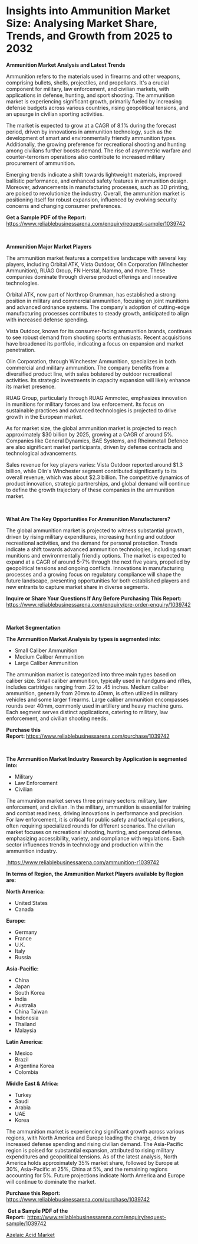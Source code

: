 <p><h1>Insights into Ammunition Market Size: Analysing Market Share, Trends, and Growth from 2025 to 2032</h1></p><p><strong>Ammunition Market Analysis and Latest Trends</strong></p>
<p><p>Ammunition refers to the materials used in firearms and other weapons, comprising bullets, shells, projectiles, and propellants. It's a crucial component for military, law enforcement, and civilian markets, with applications in defense, hunting, and sport shooting. The ammunition market is experiencing significant growth, primarily fueled by increasing defense budgets across various countries, rising geopolitical tensions, and an upsurge in civilian sporting activities.</p><p>The market is expected to grow at a CAGR of 8.1% during the forecast period, driven by innovations in ammunition technology, such as the development of smart and environmentally friendly ammunition types. Additionally, the growing preference for recreational shooting and hunting among civilians further boosts demand. The rise of asymmetric warfare and counter-terrorism operations also contribute to increased military procurement of ammunition. </p><p>Emerging trends indicate a shift towards lightweight materials, improved ballistic performance, and enhanced safety features in ammunition design. Moreover, advancements in manufacturing processes, such as 3D printing, are poised to revolutionize the industry. Overall, the ammunition market is positioning itself for robust expansion, influenced by evolving security concerns and changing consumer preferences.</p></p>
<p><strong>Get a Sample PDF of the Report:&nbsp;</strong> <a href="https://www.reliablebusinessarena.com/enquiry/request-sample/1039742?utm_campaign=3021&utm_medium=2&utm_source=Github&utm_content=ia&utm_term=31032025&utm_id=ammunition">https://www.reliablebusinessarena.com/enquiry/request-sample/1039742</a></p>
<p>&nbsp;</p>
<p><strong>Ammunition Major Market Players</strong></p>
<p><p>The ammunition market features a competitive landscape with several key players, including Orbital ATK, Vista Outdoor, Olin Corporation (Winchester Ammunition), RUAG Group, FN Herstal, Nammo, and more. These companies dominate through diverse product offerings and innovative technologies.</p><p>Orbital ATK, now part of Northrop Grumman, has established a strong position in military and commercial ammunition, focusing on joint munitions and advanced ordnance systems. The company's adoption of cutting-edge manufacturing processes contributes to steady growth, anticipated to align with increased defense spending.</p><p>Vista Outdoor, known for its consumer-facing ammunition brands, continues to see robust demand from shooting sports enthusiasts. Recent acquisitions have broadened its portfolio, indicating a focus on expansion and market penetration.</p><p>Olin Corporation, through Winchester Ammunition, specializes in both commercial and military ammunition. The company benefits from a diversified product line, with sales bolstered by outdoor recreational activities. Its strategic investments in capacity expansion will likely enhance its market presence.</p><p>RUAG Group, particularly through RUAG Ammotec, emphasizes innovation in munitions for military forces and law enforcement. Its focus on sustainable practices and advanced technologies is projected to drive growth in the European market.</p><p>As for market size, the global ammunition market is projected to reach approximately $30 billion by 2025, growing at a CAGR of around 5%. Companies like General Dynamics, BAE Systems, and Rheinmetall Defence are also significant market participants, driven by defense contracts and technological advancements.</p><p>Sales revenue for key players varies: Vista Outdoor reported around $1.3 billion, while Olin's Winchester segment contributed significantly to its overall revenue, which was about $2.3 billion. The competitive dynamics of product innovation, strategic partnerships, and global demand will continue to define the growth trajectory of these companies in the ammunition market.</p></p>
<p>&nbsp;</p>
<p><strong>What Are The Key Opportunities For Ammunition Manufacturers?</strong></p>
<p><p>The global ammunition market is projected to witness substantial growth, driven by rising military expenditures, increasing hunting and outdoor recreational activities, and the demand for personal protection. Trends indicate a shift towards advanced ammunition technologies, including smart munitions and environmentally friendly options. The market is expected to expand at a CAGR of around 5-7% through the next five years, propelled by geopolitical tensions and ongoing conflicts. Innovations in manufacturing processes and a growing focus on regulatory compliance will shape the future landscape, presenting opportunities for both established players and new entrants to capture market share in diverse segments.</p></p>
<p><strong>Inquire or Share Your Questions If Any Before Purchasing This Report:</strong> <a href="https://www.reliablebusinessarena.com/enquiry/pre-order-enquiry/1039742?utm_campaign=3021&utm_medium=2&utm_source=Github&utm_content=ia&utm_term=31032025&utm_id=ammunition">https://www.reliablebusinessarena.com/enquiry/pre-order-enquiry/1039742</a></p>
<p>&nbsp;</p>
<p><strong>Market Segmentation</strong></p>
<p><strong>The Ammunition Market Analysis by types is segmented into:</strong></p>
<p><ul><li>Small Caliber Ammunition</li><li>Medium Caliber Ammunition</li><li>Large Caliber Ammunition</li></ul></p>
<p><p>The ammunition market is categorized into three main types based on caliber size. Small caliber ammunition, typically used in handguns and rifles, includes cartridges ranging from .22 to .45 inches. Medium caliber ammunition, generally from 20mm to 40mm, is often utilized in military vehicles and some larger firearms. Large caliber ammunition encompasses rounds over 40mm, commonly used in artillery and heavy machine guns. Each segment serves distinct applications, catering to military, law enforcement, and civilian shooting needs.</p></p>
<p><strong>Purchase this Report:&nbsp;</strong><a href="https://www.reliablebusinessarena.com/purchase/1039742?utm_campaign=3021&utm_medium=2&utm_source=Github&utm_content=ia&utm_term=31032025&utm_id=ammunition">https://www.reliablebusinessarena.com/purchase/1039742</a></p>
<p>&nbsp;</p>
<p><strong>The Ammunition Market Industry Research by Application is segmented into:</strong></p>
<p><ul><li>Military</li><li>Law Enforcement</li><li>Civilian</li></ul></p>
<p><p>The ammunition market serves three primary sectors: military, law enforcement, and civilian. In the military, ammunition is essential for training and combat readiness, driving innovations in performance and precision. For law enforcement, it is critical for public safety and tactical operations, often requiring specialized rounds for different scenarios. The civilian market focuses on recreational shooting, hunting, and personal defense, emphasizing accessibility, variety, and compliance with regulations. Each sector influences trends in technology and production within the ammunition industry.</p></p>
<p><a href="https://www.reliablebusinessarena.com/ammunition-r1039742?utm_campaign=3021&utm_medium=2&utm_source=Github&utm_content=ia&utm_term=31032025&utm_id=ammunition">&nbsp;https://www.reliablebusinessarena.com/ammunition-r1039742</a></p>
<p><strong>In terms of Region, the Ammunition Market Players available by Region are:</strong></p>
<p>
    <p> <strong> North America: </strong>
        <ul>
            <li>United States</li>
            <li>Canada</li>
        </ul>
        </p> 
    <p> <strong> Europe: </strong>
        <ul>
            <li>Germany</li>
            <li>France</li>
            <li>U.K.</li>
            <li>Italy</li>
            <li>Russia</li>
        </ul>
        </p> 
    <p> <strong> Asia-Pacific: </strong>
        <ul>
            <li>China</li>
            <li>Japan</li>
            <li>South Korea</li>
            <li>India</li>
            <li>Australia</li>
            <li>China Taiwan</li>
            <li>Indonesia</li>
            <li>Thailand</li>
            <li>Malaysia</li>
        </ul>
        </p> 
    <p> <strong> Latin America: </strong>
        <ul>
            <li>Mexico</li>
            <li>Brazil</li>
            <li>Argentina Korea</li>
            <li>Colombia</li>
        </ul>
        </p> 
    <p> <strong> Middle East & Africa: </strong>
        <ul>
            <li>Turkey</li>
            <li>Saudi</li>
            <li>Arabia</li>
            <li>UAE</li>
            <li>Korea</li>
        </ul>
    </p>
    </p>
<p><p>The ammunition market is experiencing significant growth across various regions, with North America and Europe leading the charge, driven by increased defense spending and rising civilian demand. The Asia-Pacific region is poised for substantial expansion, attributed to rising military expenditures and geopolitical tensions. As of the latest analysis, North America holds approximately 35% market share, followed by Europe at 30%, Asia-Pacific at 25%, China at 5%, and the remaining regions accounting for 5%. Future projections indicate North America and Europe will continue to dominate the market.</p></p>
<p><strong>Purchase this Report: </strong><a href="https://www.reliablebusinessarena.com/purchase/1039742?utm_campaign=3021&utm_medium=2&utm_source=Github&utm_content=ia&utm_term=31032025&utm_id=ammunition">https://www.reliablebusinessarena.com/purchase/1039742</a></p>
<p>&nbsp;<strong>Get a Sample PDF of the Report:&nbsp;&nbsp;</strong><a href="https://www.reliablebusinessarena.com/enquiry/request-sample/1039742?utm_campaign=3021&utm_medium=2&utm_source=Github&utm_content=ia&utm_term=31032025&utm_id=ammunition">https://www.reliablebusinessarena.com/enquiry/request-sample/1039742</a></p>
<p><strong></strong></p>
<p><p><a href="https://github.com/elodielamto06/Market-Research-Report-List-1/blob/main/azelaic-acid-market.md?utm_campaign=3021&utm_medium=2&utm_source=Github&utm_content=ia&utm_term=31032025&utm_id=ammunition">Azelaic Acid Market</a></p></p>
